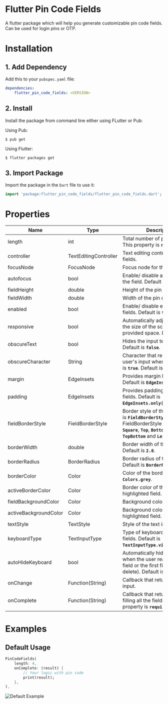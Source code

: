 # Flutter Pin Code Fields

A flutter package which will help you generate customizable pin code fields. Can be used for login pins or OTP.

# Installation

## 1. Add Dependency
Add this to your `pubspec.yaml` file:
```yaml
dependencies:
    flutter_pin_code_fields: <VERSION>
```
## 2. Install
Install the package from command line either using FLutter or Pub:

Using Pub:
```shell
$ pub get
```
Using Flutter:
```shell
$ flutter packages get
```
## 3. Import Package
Import the package in the `Dart` file to use it:
```dart
import 'package:flutter_pin_code_fields/flutter_pin_code_fields.dart';
```

# Properties
Name | Type | Description
| --- |---|---|
length | int | Total number of pin code fields. This property is __`required`__.
controller | TextEditingController | Text editing controller for the fields.
focusNode | FocusNode | Focus node for the fields.
autofocus | bool | Enable/ disable autofocus on the field. Default is __`false`__.
fieldHeight | double | Height of the pin code fields.
fieldWidth | double | Width of the pin code fields.
enabled | bool | Enable/ disable editing on the fields. Default is __`true`__.
responsive | bool | Automatically adjusts fields to the size of the screen or provided space. Default is __`true`__.
obscureText | bool | Hides the input text of the user. Default is __`false`__.
obscureCharacter | String | Character that replaces the user's input when __`obscureText`__ is __`true`__. Default is __`'*'`__.
margin | EdgeInsets | Provides margin between fields. Default is __`EdgeInsets.all(5.0)`__.
padding | EdgeInsets | Provides padding within the fields. Default is __`EdgeInsets.only(bottom: 5.0)`__.
fieldBorderStyle | FieldBorderStyle | Border style of the field. Default is __`FieldBorderStyle.Bottom`__. FieldBorderStyle contains: __`Square`__, __`Top`__, __`Bottom`__, __`Left`__, __`Right`__, __`TopBottom`__ and __`LeftRight`__.
borderWidth | double | Border width of the field. Default is __`2.0`__.
borderRadius | BorderRadius | Border radius of the field. Default is __`BorderRadius.zero`__.
borderColor | Color | Color of the border. Default is __`Colors.grey`__.
activeBorderColor | Color | Border color of the active/ highlighted field.
fieldBackgroundColor | Color | Background color of the fields.
activeBackgroundColor | Color | Background color of the active/ highlighted field.
textStyle | TextStyle | Style of the text in the fields.
keyboardType | TextInputType | Type of keyboard to use for the fields. Default is __`TextInputType.visiblePassword`__.
autoHideKeyboard | bool | Automatically hide keyboard when the user reaches the last field or the first field (by delete). Default is __`true`__.
onChange | Function(String) | Callback that returns text on input.
onComplete | Function(String) | Callback that returns text on filling all the fields. This property is __`required`__.

# Examples
## Default Usage
```dart
PinCodeFields(
    length: 4,
    onComplete: (result) {
        // Your logic with pin code
        print(result);
    },
),
```
![Default Example](https://raw.githubusercontent.com/sanifhimani/flutter_pin_code_fields/master/screenshots/default.gif "Default Example")
<!-- .element height="50%" width="50%" -->